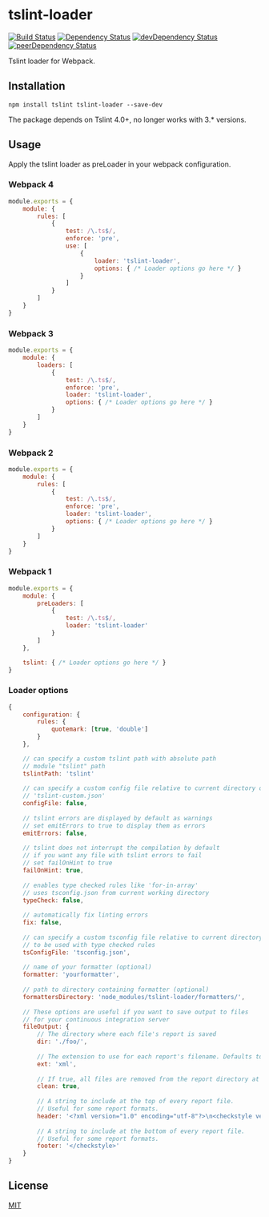# tslint-loader
[![Build Status](https://travis-ci.org/wbuchwalter/tslint-loader.svg?branch=master)](https://travis-ci.org/wbuchwalter/tslint-loader)
[![Dependency Status](https://david-dm.org/wbuchwalter/tslint-loader.svg)](https://david-dm.org/wbuchwalter/tslint-loader)
[![devDependency Status](https://david-dm.org/wbuchwalter/tslint-loader/dev-status.svg)](https://david-dm.org/wbuchwalter/tslint-loader?type=dev)
[![peerDependency Status](https://david-dm.org/wbuchwalter/tslint-loader/peer-status.svg)](https://david-dm.org/wbuchwalter/tslint-loader?type=peer)

Tslint loader for Webpack.

## Installation

``` shell
npm install tslint tslint-loader --save-dev
```

The package depends on Tslint 4.0+, no longer works with 3.* versions.

## Usage

Apply the tslint loader as preLoader in your webpack configuration.

### Webpack 4

```javascript
module.exports = {
    module: {
        rules: [
            {
                test: /\.ts$/,
                enforce: 'pre',
                use: [
                    {
                        loader: 'tslint-loader',
                        options: { /* Loader options go here */ }
                    }
                ]
            }
        ]
    }
}
```

### Webpack 3

```javascript
module.exports = {
    module: {
        loaders: [
            {
                test: /\.ts$/,
                enforce: 'pre',
                loader: 'tslint-loader',
                options: { /* Loader options go here */ }
            }
        ]
    }
}
```

### Webpack 2

```javascript
module.exports = {
    module: {
        rules: [
            {
                test: /\.ts$/,
                enforce: 'pre',
                loader: 'tslint-loader',
                options: { /* Loader options go here */ }
            }
        ]
    }
}
```

### Webpack 1

```javascript
module.exports = {
    module: {
        preLoaders: [
            {
                test: /\.ts$/,
                loader: 'tslint-loader'
            }
        ]
    },

    tslint: { /* Loader options go here */ }
}
```

### Loader options

```javascript
{
    configuration: {
        rules: {
            quotemark: [true, 'double']
        }
    },

    // can specify a custom tslint path with absolute path
    // module "tslint" path
    tslintPath: 'tslint'
    
    // can specify a custom config file relative to current directory or with absolute path
    // 'tslint-custom.json'
    configFile: false,
    
    // tslint errors are displayed by default as warnings
    // set emitErrors to true to display them as errors
    emitErrors: false,
    
    // tslint does not interrupt the compilation by default
    // if you want any file with tslint errors to fail
    // set failOnHint to true
    failOnHint: true,
    
    // enables type checked rules like 'for-in-array'
    // uses tsconfig.json from current working directory
    typeCheck: false,
    
    // automatically fix linting errors
    fix: false,
    
    // can specify a custom tsconfig file relative to current directory or with absolute path
    // to be used with type checked rules
    tsConfigFile: 'tsconfig.json',
    
    // name of your formatter (optional)
    formatter: 'yourformatter',
    
    // path to directory containing formatter (optional)
    formattersDirectory: 'node_modules/tslint-loader/formatters/',
    
    // These options are useful if you want to save output to files
    // for your continuous integration server
    fileOutput: {
        // The directory where each file's report is saved
        dir: './foo/',
    
        // The extension to use for each report's filename. Defaults to 'txt'
        ext: 'xml',
    
        // If true, all files are removed from the report directory at the beginning of run
        clean: true,
    
        // A string to include at the top of every report file.
        // Useful for some report formats.
        header: '<?xml version="1.0" encoding="utf-8"?>\n<checkstyle version="5.7">',
    
        // A string to include at the bottom of every report file.
        // Useful for some report formats.
        footer: '</checkstyle>'
    }
}
```

## License

[MIT](http://www.opensource.org/licenses/mit-license.php)



